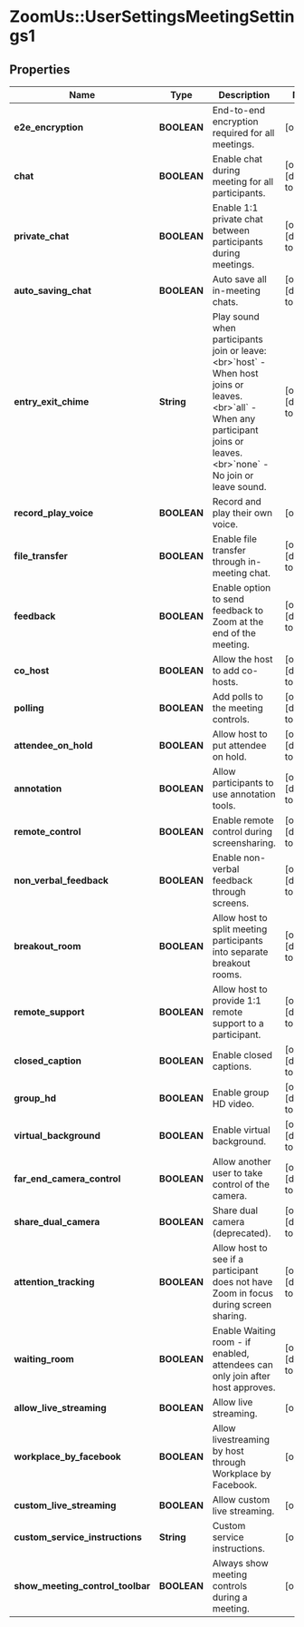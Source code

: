 # ZoomUs::UserSettingsMeetingSettings1

## Properties
Name | Type | Description | Notes
------------ | ------------- | ------------- | -------------
**e2e_encryption** | **BOOLEAN** | End-to-end encryption required for all meetings. | [optional] 
**chat** | **BOOLEAN** | Enable chat during meeting for all participants. | [optional] [default to false]
**private_chat** | **BOOLEAN** | Enable 1:1 private chat between participants during meetings. | [optional] [default to false]
**auto_saving_chat** | **BOOLEAN** | Auto save all in-meeting chats. | [optional] [default to false]
**entry_exit_chime** | **String** | Play sound when participants join or leave:&lt;br&gt;&#x60;host&#x60; - When host joins or leaves.&lt;br&gt;&#x60;all&#x60; - When any participant joins or leaves.&lt;br&gt;&#x60;none&#x60; - No join or leave sound. | [optional] [default to &#39;all&#39;]
**record_play_voice** | **BOOLEAN** | Record and play their own voice. | [optional] 
**file_transfer** | **BOOLEAN** | Enable file transfer through in-meeting chat. | [optional] [default to false]
**feedback** | **BOOLEAN** | Enable option to send feedback to Zoom at the end of the meeting. | [optional] [default to false]
**co_host** | **BOOLEAN** | Allow the host to add co-hosts. | [optional] [default to false]
**polling** | **BOOLEAN** | Add polls to the meeting controls. | [optional] [default to false]
**attendee_on_hold** | **BOOLEAN** | Allow host to put attendee on hold. | [optional] [default to false]
**annotation** | **BOOLEAN** | Allow participants to use annotation tools. | [optional] [default to false]
**remote_control** | **BOOLEAN** | Enable remote control during screensharing. | [optional] [default to false]
**non_verbal_feedback** | **BOOLEAN** | Enable non-verbal feedback through screens. | [optional] [default to false]
**breakout_room** | **BOOLEAN** | Allow host to split meeting participants into separate breakout rooms. | [optional] [default to false]
**remote_support** | **BOOLEAN** | Allow host to provide 1:1 remote support to a participant. | [optional] [default to false]
**closed_caption** | **BOOLEAN** | Enable closed captions. | [optional] [default to false]
**group_hd** | **BOOLEAN** | Enable group HD video. | [optional] [default to false]
**virtual_background** | **BOOLEAN** | Enable virtual background. | [optional] [default to false]
**far_end_camera_control** | **BOOLEAN** | Allow another user to take control of the camera. | [optional] [default to false]
**share_dual_camera** | **BOOLEAN** | Share dual camera (deprecated). | [optional] [default to false]
**attention_tracking** | **BOOLEAN** | Allow host to see if a participant does not have Zoom in focus during screen sharing. | [optional] [default to false]
**waiting_room** | **BOOLEAN** | Enable Waiting room - if enabled, attendees can only join after host approves. | [optional] [default to false]
**allow_live_streaming** | **BOOLEAN** | Allow live streaming. | [optional] 
**workplace_by_facebook** | **BOOLEAN** | Allow livestreaming by host through Workplace by Facebook. | [optional] 
**custom_live_streaming** | **BOOLEAN** | Allow custom live streaming. | [optional] 
**custom_service_instructions** | **String** | Custom service instructions. | [optional] 
**show_meeting_control_toolbar** | **BOOLEAN** | Always show meeting controls during a meeting. | [optional] 


